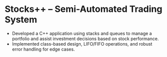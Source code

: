 # Stocks++ – Semi-Automated Trading System
- Developed a C++ application using stacks and queues to manage a portfolio and assist investment decisions based on stock performance.
- Implemented class-based design, LIFO/FIFO operations, and robust error handling for edge cases.
